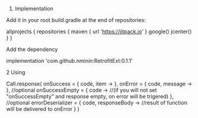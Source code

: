 
1. Implementation

  Add it in your root build.gradle at the end of repositories:

  allprojects {
      repositories {
          maven { url 'https://jitpack.io' }
          google()
          jcenter()
      }
  }
  
  Add the dependency
  
  implementation 'com.github.nminin:RetrofitExt:0.1.1'
 
2 Using

  Call.response(
    onSuccess = { code, item ->
    }, 
    onError = { code, message ->
    },
    //optional 
   onSuccessEmpty = { code ->
     //(if you will not set "onSuccessEmpty" and response empty, on error will be trigered)
    },
   //optional
   errorDeserializer = { code, responseBody ->
     //result of function will be delivered to onError
   }
  )

